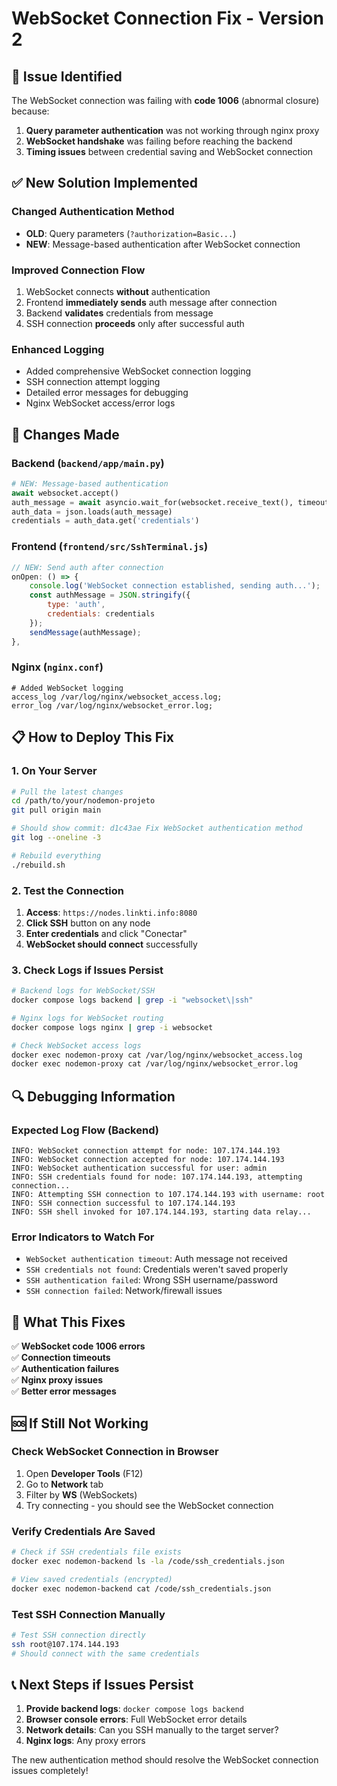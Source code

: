 # WebSocket Connection Fix - Version 2

## 🚨 Issue Identified

The WebSocket connection was failing with **code 1006** (abnormal closure) because:

1. **Query parameter authentication** was not working through nginx proxy
2. **WebSocket handshake** was failing before reaching the backend
3. **Timing issues** between credential saving and WebSocket connection

## ✅ New Solution Implemented

### **Changed Authentication Method**
- **OLD**: Query parameters (`?authorization=Basic...`)
- **NEW**: Message-based authentication after WebSocket connection

### **Improved Connection Flow**
1. WebSocket connects **without** authentication
2. Frontend **immediately sends** auth message after connection
3. Backend **validates** credentials from message
4. SSH connection **proceeds** only after successful auth

### **Enhanced Logging**
- Added comprehensive WebSocket connection logging
- SSH connection attempt logging  
- Detailed error messages for debugging
- Nginx WebSocket access/error logs

## 🔧 Changes Made

### **Backend** (`backend/app/main.py`)
```python
# NEW: Message-based authentication
await websocket.accept()
auth_message = await asyncio.wait_for(websocket.receive_text(), timeout=10)
auth_data = json.loads(auth_message)
credentials = auth_data.get('credentials')
```

### **Frontend** (`frontend/src/SshTerminal.js`)
```javascript
// NEW: Send auth after connection
onOpen: () => {
    console.log('WebSocket connection established, sending auth...');
    const authMessage = JSON.stringify({
        type: 'auth',
        credentials: credentials
    });
    sendMessage(authMessage);
},
```

### **Nginx** (`nginx.conf`)
```nginx
# Added WebSocket logging
access_log /var/log/nginx/websocket_access.log;
error_log /var/log/nginx/websocket_error.log;
```

## 📋 How to Deploy This Fix

### **1. On Your Server**
```bash
# Pull the latest changes
cd /path/to/your/nodemon-projeto
git pull origin main

# Should show commit: d1c43ae Fix WebSocket authentication method
git log --oneline -3

# Rebuild everything
./rebuild.sh
```

### **2. Test the Connection**
1. **Access**: `https://nodes.linkti.info:8080`
2. **Click SSH** button on any node
3. **Enter credentials** and click "Conectar"
4. **WebSocket should connect** successfully

### **3. Check Logs if Issues Persist**
```bash
# Backend logs for WebSocket/SSH
docker compose logs backend | grep -i "websocket\|ssh"

# Nginx logs for WebSocket routing
docker compose logs nginx | grep -i websocket

# Check WebSocket access logs
docker exec nodemon-proxy cat /var/log/nginx/websocket_access.log
docker exec nodemon-proxy cat /var/log/nginx/websocket_error.log
```

## 🔍 Debugging Information

### **Expected Log Flow (Backend)**
```
INFO: WebSocket connection attempt for node: 107.174.144.193
INFO: WebSocket connection accepted for node: 107.174.144.193
INFO: WebSocket authentication successful for user: admin
INFO: SSH credentials found for node: 107.174.144.193, attempting connection...
INFO: Attempting SSH connection to 107.174.144.193 with username: root
INFO: SSH connection successful to 107.174.144.193
INFO: SSH shell invoked for 107.174.144.193, starting data relay...
```

### **Error Indicators to Watch For**
- `WebSocket authentication timeout`: Auth message not received
- `SSH credentials not found`: Credentials weren't saved properly
- `SSH authentication failed`: Wrong SSH username/password
- `SSH connection failed`: Network/firewall issues

## 🎯 What This Fixes

✅ **WebSocket code 1006 errors**  
✅ **Connection timeouts**  
✅ **Authentication failures**  
✅ **Nginx proxy issues**  
✅ **Better error messages**  

## 🆘 If Still Not Working

### **Check WebSocket Connection in Browser**
1. Open **Developer Tools** (F12)
2. Go to **Network** tab
3. Filter by **WS** (WebSockets)
4. Try connecting - you should see the WebSocket connection

### **Verify Credentials Are Saved**
```bash
# Check if SSH credentials file exists
docker exec nodemon-backend ls -la /code/ssh_credentials.json

# View saved credentials (encrypted)
docker exec nodemon-backend cat /code/ssh_credentials.json
```

### **Test SSH Connection Manually**
```bash
# Test SSH connection directly
ssh root@107.174.144.193
# Should connect with the same credentials
```

## 📞 Next Steps if Issues Persist

1. **Provide backend logs**: `docker compose logs backend`
2. **Browser console errors**: Full WebSocket error details
3. **Network details**: Can you SSH manually to the target server?
4. **Nginx logs**: Any proxy errors

The new authentication method should resolve the WebSocket connection issues completely!